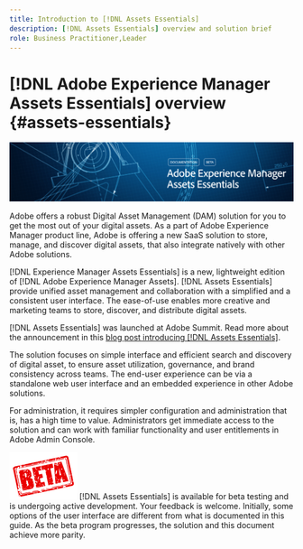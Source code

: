 ```yaml
---
title: Introduction to [!DNL Assets Essentials]
description: [!DNL Assets Essentials] overview and solution brief
role: Business Practitioner,Leader
---
```

# [!DNL Adobe Experience Manager Assets Essentials] overview {#assets-essentials}

![Banner image for beta docs](assets/do-not-localize/banner-image-beta-docs.png)

Adobe offers a robust Digital Asset Management (DAM) solution for you to get the most out of your digital assets. As a part of Adobe Experience Manager product line, Adobe is offering a new SaaS solution to store, manage, and discover digital assets, that also integrate natively with other Adobe solutions. 

[!DNL Experience Manager Assets Essentials] is a new, lightweight edition of [!DNL Adobe Experience Manager Assets]. [!DNL Assets Essentials] provide unified asset management and collaboration with a simplified and a consistent user interface. The ease-of-use enables more creative and marketing teams to store, discover, and distribute digital assets.

[!DNL Assets Essentials] was launched at Adobe Summit. Read more about the announcement in this [blog post introducing [!DNL Assets Essentials]](https://blog.adobe.com/en/publish/2021/04/27/introducing-adobe-experience-manager-assets-essentials-to-simplify-collaboration-across-teams.html).

The solution focuses on simple interface and efficient search and discovery of digital asset, to ensure asset utilization, governance, and brand consistency across teams. The end-user experience can be via a standalone web user interface and an embedded experience in other Adobe solutions. 

For administration, it requires simpler configuration and administration that is, has a high time to value. Administrators get immediate access to the solution and can work with familiar functionality and user entitlements in Adobe Admin Console.

![Beta software version](assets/do-not-localize/beta-version.png) [!DNL Assets Essentials] is available for beta testing and is undergoing active development. Your feedback is welcome. Initially, some options of the user interface are different from what is documented in this guide. As the beta program progresses, the solution and this document achieve more parity.
